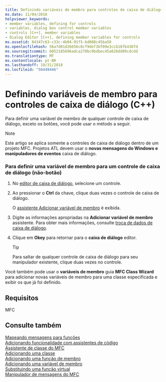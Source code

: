 ```yaml
---
title: Definindo variáveis de membro para controles de caixa de diálogo (C++)
ms.date: 11/04/2016
helpviewer_keywords:
- member variables, defining for controls
- variables, dialog box control member variables
- controls [C++], member variables
- Dialog Editor [C++], defining member variables for controls
ms.assetid: 84347c63-c33c-4b04-91f5-6d008c45ba58
ms.openlocfilehash: 56a7d01d26656c8cf9def3bf09e3ccb18fb436fd
ms.sourcegitcommit: 6052185696adca270bc9bdbec45a626dd89cdcdd
ms.translationtype: MT
ms.contentlocale: pt-BR
ms.lasthandoff: 10/31/2018
ms.locfileid: "50449446"
---
```

# <a name="defining-member-variables-for-dialog-controls-c"></a>Definindo variáveis de membro para controles de caixa de diálogo (C++)

Para definir uma variável de membro de qualquer controle de caixa de diálogo, exceto os botões, você pode usar o método a seguir.

> [!NOTE]
> Este artigo se aplica somente a controles de caixa de diálogo dentro de um projeto MFC. Projetos ATL devem usar o **novas mensagens do Windows e manipuladores de eventos** caixa de diálogo.

### <a name="to-define-a-member-variable-for-a-non-button-dialog-box-control"></a>Para definir uma variável de membro para um controle de caixa de diálogo (não-botão)

1. No [editor de caixa de diálogo](../windows/dialog-editor.md), selecione um controle.

2. Ao pressionar o **Ctrl** da chave, clique duas vezes o controle de caixa de diálogo.

   O [assistente Adicionar variável de membro](../ide/add-member-variable-wizard.md) é exibida.

3. Digite as informações apropriadas na **Adicionar variável de membro** assistente. Para obter mais informações, consulte [troca de dados de caixa de diálogo](../mfc/dialog-data-exchange.md).

4. Clique em **Okey** para retornar para o **caixa de diálogo** editor.

   > [!TIP]
   > Para saltar de qualquer controle de caixa de diálogo para seu manipulador existente, clique duas vezes no controle.

Você também pode usar o **variáveis de membro** guia **MFC Class Wizard** para adicionar novas variáveis de membro para uma classe especificada e exibir os que já foi definido.

## <a name="requirements"></a>Requisitos

MFC

## <a name="see-also"></a>Consulte também

[Mapeando mensagens para funções](../mfc/reference/mapping-messages-to-functions.md)<br/>
[Adicionando funcionalidade com assistentes de código](../ide/adding-functionality-with-code-wizards-cpp.md)<br/>
[Assistente de classe do MFC](../mfc/reference/mfc-class-wizard.md)<br/>
[Adicionando uma classe](../ide/adding-a-class-visual-cpp.md)<br/>
[Adicionando uma função de membro](../ide/adding-a-member-function-visual-cpp.md)<br/>
[Adicionando uma variável de membro](../ide/adding-a-member-variable-visual-cpp.md)<br/>
[Substituindo uma função virtual](../ide/overriding-a-virtual-function-visual-cpp.md)<br/>
[Manipulador de mensagens do MFC](../mfc/reference/adding-an-mfc-message-handler.md)